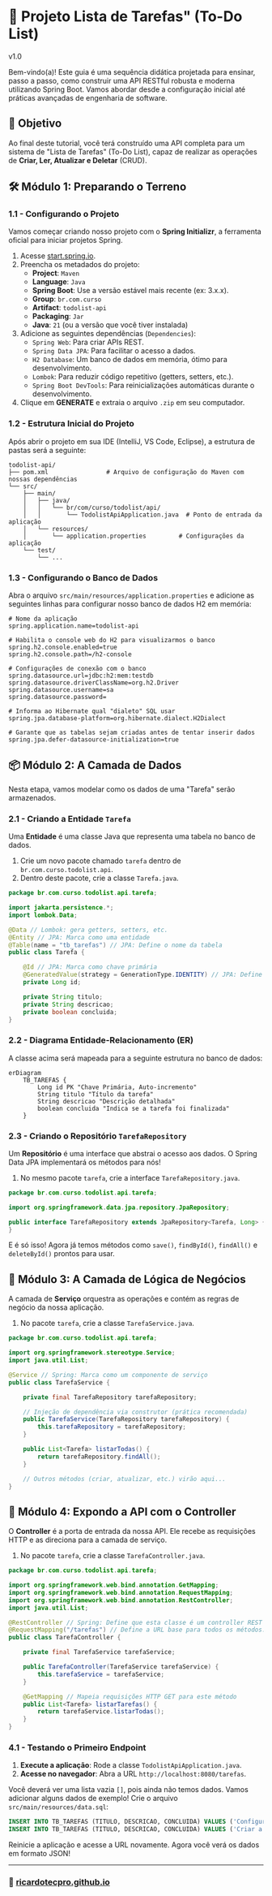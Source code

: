 # 🚀 Projeto Lista de Tarefas" (To-Do List)
 v1.0

Bem-vindo(a)! Este guia é uma sequência didática projetada para ensinar, passo a passo, como construir uma API RESTful robusta e moderna utilizando Spring Boot. Vamos abordar desde a configuração inicial até práticas avançadas de engenharia de software.

## 🎯 Objetivo

Ao final deste tutorial, você terá construído uma API completa para um sistema de "Lista de Tarefas" (To-Do List), capaz de realizar as operações de **Criar, Ler, Atualizar e Deletar** (CRUD).

## 🛠️ Módulo 1: Preparando o Terreno

### 1.1 - Configurando o Projeto

Vamos começar criando nosso projeto com o **Spring Initializr**, a ferramenta oficial para iniciar projetos Spring.

1.  Acesse [start.spring.io](https://start.spring.io).
2.  Preencha os metadados do projeto:
    *   **Project**: `Maven`
    *   **Language**: `Java`
    *   **Spring Boot**: Use a versão estável mais recente (ex: 3.x.x).
    *   **Group**: `br.com.curso`
    *   **Artifact**: `todolist-api`
    *   **Packaging**: `Jar`
    *   **Java**: `21` (ou a versão que você tiver instalada)
3.  Adicione as seguintes dependências (`Dependencies`):
    *   `Spring Web`: Para criar APIs REST.
    *   `Spring Data JPA`: Para facilitar o acesso a dados.
    *   `H2 Database`: Um banco de dados em memória, ótimo para desenvolvimento.
    *   `Lombok`: Para reduzir código repetitivo (getters, setters, etc.).
    *   `Spring Boot DevTools`: Para reinicializações automáticas durante o desenvolvimento.
4.  Clique em **GENERATE** e extraia o arquivo `.zip` em seu computador.

### 1.2 - Estrutura Inicial do Projeto

Após abrir o projeto em sua IDE (IntelliJ, VS Code, Eclipse), a estrutura de pastas será a seguinte:

```
todolist-api/
├── pom.xml                # Arquivo de configuração do Maven com nossas dependências
└── src/
    ├── main/
    │   ├── java/
    │   │   └── br/com/curso/todolist/api/
    │   │       └── TodolistApiApplication.java  # Ponto de entrada da aplicação
    │   └── resources/
    │       └── application.properties         # Configurações da aplicação
    └── test/
        └── ...
```

### 1.3 - Configurando o Banco de Dados

Abra o arquivo `src/main/resources/application.properties` e adicione as seguintes linhas para configurar nosso banco de dados H2 em memória:

```properties
# Nome da aplicação
spring.application.name=todolist-api

# Habilita o console web do H2 para visualizarmos o banco
spring.h2.console.enabled=true
spring.h2.console.path=/h2-console

# Configurações de conexão com o banco
spring.datasource.url=jdbc:h2:mem:testdb
spring.datasource.driverClassName=org.h2.Driver
spring.datasource.username=sa
spring.datasource.password=

# Informa ao Hibernate qual "dialeto" SQL usar
spring.jpa.database-platform=org.hibernate.dialect.H2Dialect

# Garante que as tabelas sejam criadas antes de tentar inserir dados
spring.jpa.defer-datasource-initialization=true
```

## 📦 Módulo 2: A Camada de Dados

Nesta etapa, vamos modelar como os dados de uma "Tarefa" serão armazenados.

### 2.1 - Criando a Entidade `Tarefa`

Uma **Entidade** é uma classe Java que representa uma tabela no banco de dados.

1.  Crie um novo pacote chamado `tarefa` dentro de `br.com.curso.todolist.api`.
2.  Dentro deste pacote, crie a classe `Tarefa.java`.

```java
package br.com.curso.todolist.api.tarefa;

import jakarta.persistence.*;
import lombok.Data;

@Data // Lombok: gera getters, setters, etc.
@Entity // JPA: Marca como uma entidade
@Table(name = "tb_tarefas") // JPA: Define o nome da tabela
public class Tarefa {

    @Id // JPA: Marca como chave primária
    @GeneratedValue(strategy = GenerationType.IDENTITY) // JPA: Define a geração automática do ID
    private Long id;

    private String titulo;
    private String descricao;
    private boolean concluida;
}
```

### 2.2 - Diagrama Entidade-Relacionamento (ER)

A classe acima será mapeada para a seguinte estrutura no banco de dados:

```mermaid
erDiagram
    TB_TAREFAS {
        Long id PK "Chave Primária, Auto-incremento"
        String titulo "Título da tarefa"
        String descricao "Descrição detalhada"
        boolean concluida "Indica se a tarefa foi finalizada"
    }
```

### 2.3 - Criando o Repositório `TarefaRepository`

Um **Repositório** é uma interface que abstrai o acesso aos dados. O Spring Data JPA implementará os métodos para nós!

1.  No mesmo pacote `tarefa`, crie a interface `TarefaRepository.java`.

```java
package br.com.curso.todolist.api.tarefa;

import org.springframework.data.jpa.repository.JpaRepository;

public interface TarefaRepository extends JpaRepository<Tarefa, Long> {
}
```

E é só isso! Agora já temos métodos como `save()`, `findById()`, `findAll()` e `deleteById()` prontos para usar.

## 🧠 Módulo 3: A Camada de Lógica de Negócios

A camada de **Serviço** orquestra as operações e contém as regras de negócio da nossa aplicação.

1.  No pacote `tarefa`, crie a classe `TarefaService.java`.

```java
package br.com.curso.todolist.api.tarefa;

import org.springframework.stereotype.Service;
import java.util.List;

@Service // Spring: Marca como um componente de serviço
public class TarefaService {

    private final TarefaRepository tarefaRepository;

    // Injeção de dependência via construtor (prática recomendada)
    public TarefaService(TarefaRepository tarefaRepository) {
        this.tarefaRepository = tarefaRepository;
    }

    public List<Tarefa> listarTodas() {
        return tarefaRepository.findAll();
    }

    // Outros métodos (criar, atualizar, etc.) virão aqui...
}
```

## 🔌 Módulo 4: Expondo a API com o Controller

O **Controller** é a porta de entrada da nossa API. Ele recebe as requisições HTTP e as direciona para a camada de serviço.

1.  No pacote `tarefa`, crie a classe `TarefaController.java`.

```java
package br.com.curso.todolist.api.tarefa;

import org.springframework.web.bind.annotation.GetMapping;
import org.springframework.web.bind.annotation.RequestMapping;
import org.springframework.web.bind.annotation.RestController;
import java.util.List;

@RestController // Spring: Define que esta classe é um controller REST
@RequestMapping("/tarefas") // Define a URL base para todos os métodos: http://localhost:8080/tarefas
public class TarefaController {

    private final TarefaService tarefaService;

    public TarefaController(TarefaService tarefaService) {
        this.tarefaService = tarefaService;
    }

    @GetMapping // Mapeia requisições HTTP GET para este método
    public List<Tarefa> listarTarefas() {
        return tarefaService.listarTodas();
    }
}
```

### 4.1 - Testando o Primeiro Endpoint

1.  **Execute a aplicação**: Rode a classe `TodolistApiApplication.java`.
2.  **Acesse no navegador**: Abra a URL `http://localhost:8080/tarefas`.

Você deverá ver uma lista vazia `[]`, pois ainda não temos dados. Vamos adicionar alguns dados de exemplo! Crie o arquivo `src/main/resources/data.sql`:

```sql
INSERT INTO TB_TAREFAS (TITULO, DESCRICAO, CONCLUIDA) VALUES ('Configurar o Backend', 'Criar a entidade e o repositório da Tarefa.', true);
INSERT INTO TB_TAREFAS (TITULO, DESCRICAO, CONCLUIDA) VALUES ('Criar a API REST', 'Desenvolver o endpoint para listar as tarefas.', false);
```

Reinicie a aplicação e acesse a URL novamente. Agora você verá os dados em formato JSON!


-----

### 🚀 [ricardotecpro.github.io](https://ricardotecpro.github.io/)

